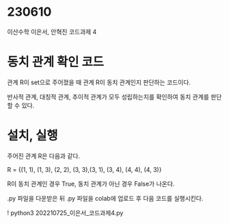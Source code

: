 # 230610
이산수학 이은서, 안혁진 코드과제 4

# 동치 관계 확인 코드
관계 R이 set으로 주어졌을 때 관계 R이 동치 관계인지 판단하는 코드이다.

반사적 관계, 대칭적 관계, 추이적 관계가 모두 성립하는지를 확인하여  동치 관계를 판단할 수 있다.

# 설치, 실행
주어진 관계 R은 다음과 같다. 

R = {(1, 1), (1, 3), (2, 2), (3, 3),(3, 1), (3, 4), (4, 4), (4, 3)}

R이 동치 관계인 경우 True, 동치 관계가 아닌 경우 False가 나온다.

.py 파일을 다운받은 뒤 .py 파일을 colab에 업로드 후 다음 코드를 실행시킨다.

! python3 202210725_이은서_코드과제4.py

